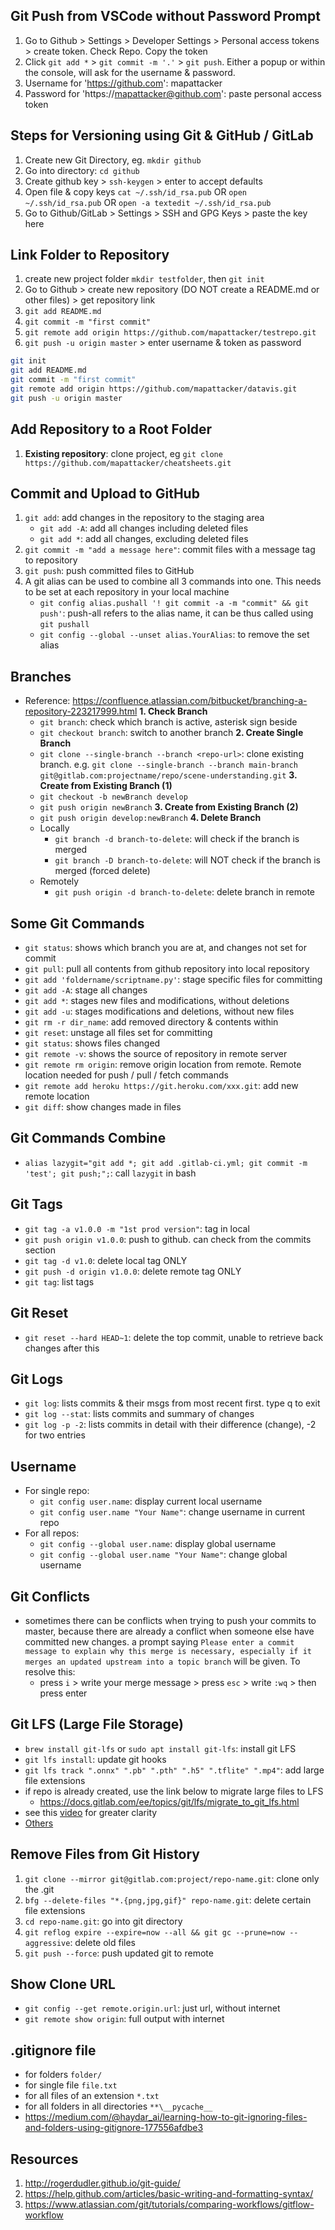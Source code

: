 ## Git Push from VSCode without Password Prompt
1) Go to Github > Settings > Developer Settings > Personal access tokens > create token. Check Repo. Copy the token
2) Click `git add *` > `git commit -m '.'` > `git push`. Either a popup or within the console, will ask for the username & password.
3) Username for 'https://github.com': mapattacker
4) Password for 'https://mapattacker@github.com': paste personal access token

## Steps for Versioning using Git & GitHub / GitLab

1) Create new Git Directory, eg. `mkdir github`
2) Go into directory: `cd github`
3) Create github key > `ssh-keygen` > enter to accept defaults
4) Open file & copy keys `cat ~/.ssh/id_rsa.pub` OR `open ~/.ssh/id_rsa.pub` OR `open -a textedit ~/.ssh/id_rsa.pub`
5) Go to Github/GitLab > Settings > SSH and GPG Keys > paste the key here

## Link Folder to Repository
1) create new project folder `mkdir testfolder`, then `git init`
2) Go to Github > create new repository (DO NOT create a README.md or other files) > get repository link
3) `git add README.md`
4) `git commit -m "first commit"`
5) `git remote add origin https://github.com/mapattacker/testrepo.git`
6) `git push -u origin master` > enter username & token as password

```bash
git init
git add README.md
git commit -m "first commit"
git remote add origin https://github.com/mapattacker/datavis.git
git push -u origin master
```

## Add Repository to a Root Folder
1) __Existing repository__: clone project, eg `git clone https://github.com/mapattacker/cheatsheets.git`

## Commit and Upload to GitHub
1) `git add`: add changes in the repository to the staging area
   * `git add -A`: add all changes including deleted files
   * `git add *`: add all changes, excluding deleted files
2) `git commit -m "add a message here"`: commit files with a message tag to repository
3) `git push`: push committed files to GitHub
4) A git alias can be used to combine all 3 commands into one. This needs to be set at each repository in your local machine
    * ``git config alias.pushall '! git commit -a -m "commit" && git push'``: push-all refers to the alias name, it can be thus called using ``git pushall``
    * ``git config --global --unset alias.YourAlias``: to remove the set alias

## Branches
 * Reference: https://confluence.atlassian.com/bitbucket/branching-a-repository-223217999.html
 **1. Check Branch**
   * `git branch`: check which branch is active, asterisk sign beside
   * `git checkout branch`: switch to another branch
 **2. Create Single Branch**
   * `git clone --single-branch --branch <repo-url>`: clone existing branch. e.g. `git clone --single-branch --branch main-branch git@gitlab.com:projectname/repo/scene-understanding.git`
 **3. Create from Existing Branch (1)**
   * `git checkout -b newBranch develop`
   * `git push origin newBranch`
 **3. Create from Existing Branch (2)**
   * `git push origin develop:newBranch`
 **4. Delete Branch**
   * Locally
      * `git branch -d branch-to-delete`: will check if the branch is merged
      * `git branch -D branch-to-delete`: will NOT check if the branch is merged (forced delete)
   * Remotely
      * `git push origin -d branch-to-delete`: delete branch in remote

## Some Git Commands
   * `git status`: shows which branch you are at, and changes not set for commit
   * `git pull`: pull all contents from github repository into local repository
   * `git add 'foldername/scriptname.py'`: stage specific files for committing
   * `git add -A`: stage all changes
   * `git add *`: stages new files and modifications, without deletions
   * `git add -u`: stages modifications and deletions, without new files
   * `git rm -r dir_name`: add removed directory & contents within
   * `git reset`: unstage all files set for committing
   * `git status`: shows files changed
   * `git remote -v`: shows the source of repository in remote server
   * `git remote rm origin`: remove origin location from remote. Remote location needed for push / pull / fetch commands
   * `git remote add heroku https://git.heroku.com/xxx.git`: add new remote location
   * `git diff`: show changes made in files

## Git Commands Combine
   * `alias lazygit="git add *; git add .gitlab-ci.yml; git commit -m 'test'; git push;";`: call `lazygit` in bash

## Git Tags
   * `git tag -a v1.0.0 -m "1st prod version"`: tag in local
   * `git push origin v1.0.0`: push to github. can check from the commits section
   * `git tag -d v1.0`: delete local tag ONLY
   * `git push -d origin v1.0.0`: delete remote tag ONLY
   * `git tag`: list tags

## Git Reset
   * `git reset --hard HEAD~1`: delete the top commit, unable to retrieve back changes after this

## Git Logs
   * `git log`: lists commits & their msgs from most recent first. type q to exit
   * `git log --stat`: lists commits and summary of changes
   * `git log -p -2`: lists commits in detail with their difference (change), -2 for two entries

## Username
   * For single repo:
      * `git config user.name`: display current local username
      * `git config user.name "Your Name"`: change username in current repo
   * For all repos:
      * `git config --global user.name`: display global username
      * `git config --global user.name "Your Name"`: change global username 

## Git Conflicts
   * sometimes there can be conflicts when trying to push your commits to master, because there are already a conflict when someone else have committed new changes. a prompt saying `Please enter a commit message to explain why this merge is necessary, especially if it merges an updated upstream into a topic branch` will be given. To resolve this:
     * press `i` > write your merge message > press `esc` > write `:wq` > then press enter

## Git LFS (Large File Storage)
   * `brew install git-lfs` or `sudo apt install git-lfs`: install git LFS
   * `git lfs install`: update git hooks
   * `git lfs track ".onnx" ".pb" ".pth" ".h5" ".tflite" ".mp4"`: add large file extensions
   * if repo is already created, use the link below to migrate large files to LFS
      * https://docs.gitlab.com/ee/topics/git/lfs/migrate_to_git_lfs.html
   * see this [video](https://www.youtube.com/watch?v=xPFLAAhuGy0&list=PLqUYzs7QMIAzR82pcut3saEI06fFeEgak&index=48&t=0s) for greater clarity
   * [Others](https://blog.axosoft.com/learning-git-git-lfs/)

## Remove Files from Git History
   1. `git clone --mirror git@gitlab.com:project/repo-name.git`: clone only the .git
   2. `bfg --delete-files "*.{png,jpg,gif}" repo-name.git`: delete certain file extensions
   3. `cd repo-name.git`: go into git directory
   4. `git reflog expire --expire=now --all && git gc --prune=now --aggressive`: delete old files
   5. `git push --force`: push updated git to remote

## Show Clone URL
   * `git config --get remote.origin.url`: just url, without internet
   * `git remote show origin`: full output with internet

## .gitignore file
   * for folders `folder/`
   * for single file `file.txt`
   * for all files of an extension `*.txt`
   * for all folders in all directories `**\__pycache__`
   * https://medium.com/@haydar_ai/learning-how-to-git-ignoring-files-and-folders-using-gitignore-177556afdbe3

## Resources
1) http://rogerdudler.github.io/git-guide/
2) https://help.github.com/articles/basic-writing-and-formatting-syntax/
3) https://www.atlassian.com/git/tutorials/comparing-workflows/gitflow-workflow
